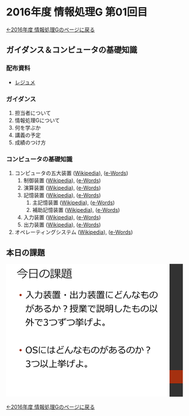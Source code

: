 #  2016年度 情報処理G 第01回目

[←2016年度 情報処理Gのページに戻る](#!lecture/2016infoG.md)

## ガイダンス＆コンピュータの基礎知識

### 配布資料

- [レジュメ](01/01resume.pdf)

### ガイダンス

1. 担当者について
2. 情報処理Gについて
3. 何を学ぶか
4. 講義の予定
5. 成績のつけ方

### コンピュータの基礎知識

1. コンピュータの五大装置 ([Wikipedia](https://ja.wikipedia.org/wiki/%E3%82%B3%E3%83%B3%E3%83%94%E3%83%A5%E3%83%BC%E3%82%BF%E3%81%AE5%E5%A4%A7%E8%A3%85%E7%BD%AE)), ([e-Words](http://e-words.jp/w/%E3%82%B3%E3%83%B3%E3%83%94%E3%83%A5%E3%83%BC%E3%82%BF%E3%81%AE%E4%BA%94%E5%A4%A7%E8%A3%85%E7%BD%AE.html))
	1. 制御装置 ([Wikipedia](https://ja.wikipedia.org/wiki/%E5%88%B6%E5%BE%A1%E8%A3%85%E7%BD%AE)), ([e-Words](http://e-words.jp/w/%E5%88%B6%E5%BE%A1%E8%A3%85%E7%BD%AE.html))
	2. 演算装置 ([Wikipedia](https://ja.wikipedia.org/wiki/%E6%BC%94%E7%AE%97%E8%A3%85%E7%BD%AE)), ([e-Words](http://e-words.jp/w/ALU.html))
	3. 記憶装置 ([Wikipedia](https://ja.wikipedia.org/wiki/%E8%A8%98%E6%86%B6%E8%A3%85%E7%BD%AE)), ([e-Words](http://e-words.jp/w/%E8%A8%98%E6%86%B6%E8%A3%85%E7%BD%AE.html))
		1. 主記憶装置 ([Wikipedia](https://ja.wikipedia.org/wiki/%E4%B8%BB%E8%A8%98%E6%86%B6%E8%A3%85%E7%BD%AE)), ([e-Words](http://e-words.jp/w/%E3%83%A1%E3%82%A4%E3%83%B3%E3%83%A1%E3%83%A2%E3%83%AA.html))
		2. 補助記憶装置 ([Wikipedia](https://ja.wikipedia.org/wiki/%E8%A3%9C%E5%8A%A9%E8%A8%98%E6%86%B6%E8%A3%85%E7%BD%AE)), ([e-Words](http://e-words.jp/w/%E3%82%B9%E3%83%88%E3%83%AC%E3%83%BC%E3%82%B8.html))
	4. 入力装置 ([Wikipedia](https://ja.wikipedia.org/wiki/%E5%85%A5%E5%87%BA%E5%8A%9B)), ([e-Words](http://e-words.jp/w/%E5%85%A5%E5%8A%9B%E8%A3%85%E7%BD%AE.html))
	5. 出力装置 ([Wikipedia](https://ja.wikipedia.org/wiki/%E5%85%A5%E5%87%BA%E5%8A%9B)), ([e-Words](http://e-words.jp/w/%E5%87%BA%E5%8A%9B%E8%A3%85%E7%BD%AE.html))
2. オペレーティングシステム ([Wikipedia]()), ([e-Words]())

## 本日の課題

![](01/kadai01.png)

[←2016年度 情報処理Gのページに戻る](#!lecture/2016infoG.md)